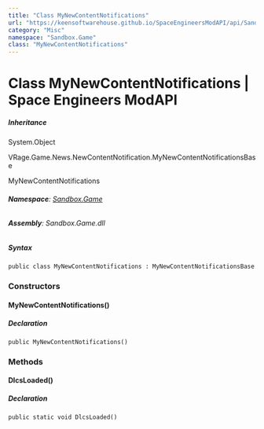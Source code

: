 ```yaml
---
title: "Class MyNewContentNotifications"
url: "https://keensoftwarehouse.github.io/SpaceEngineersModAPI/api/Sandbox.Game.MyNewContentNotifications.html"
category: "Misc"
namespace: "Sandbox.Game"
class: "MyNewContentNotifications"
---
```


# Class MyNewContentNotifications | Space Engineers ModAPI

##### Inheritance

System.Object

VRage.Game.News.NewContentNotification.MyNewContentNotificationsBase

MyNewContentNotifications

###### **Namespace**: [Sandbox.Game](https://keensoftwarehouse.github.io/SpaceEngineersModAPI/api/Sandbox.Game.html)

###### **Assembly**: Sandbox.Game.dll

##### Syntax

```
public class MyNewContentNotifications : MyNewContentNotificationsBase
```

### Constructors

#### MyNewContentNotifications()

##### Declaration

```
public MyNewContentNotifications()
```

### Methods

#### DlcsLoaded()

##### Declaration

```
public static void DlcsLoaded()
```